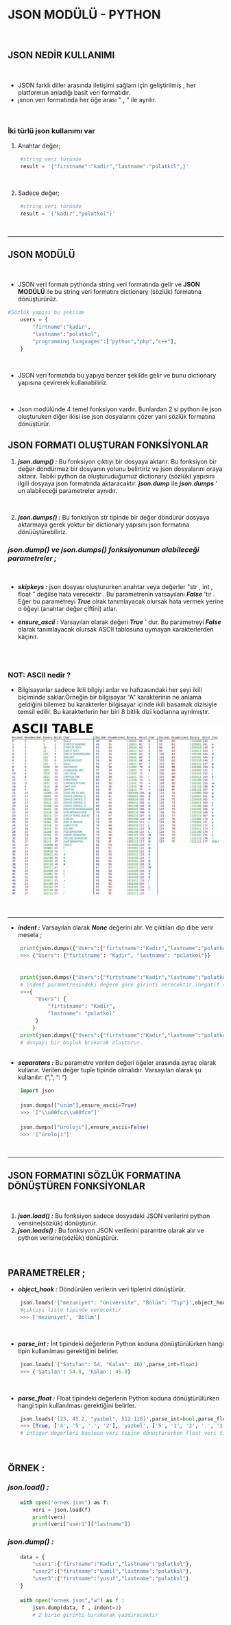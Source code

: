 # JSON MODÜLÜ - PYTHON

<br>

## JSON NEDİR KULLANIMI
<br>

- JSON farklı diller arasında iletişimi sağlam için geliştirilmiş , her platformun anladığı basit veri formatıdır.  
- jsnon veri formatında her öğe arası " **,** " ile ayrılır. 

<br>

### İki türlü json kullanımı var

1. Anahtar değer;
        
```py
    #string veri türünde 
    result = '{"firstname":"kadir","lastname":"polatkol",}'
``` 

<br>

2. Sadece değer;
```py
    #string veri türünde 
    result = '{"kadir","polatkol"}'
``` 
<br><hr>

## JSON MODÜLÜ
<br>

- JSON veri formatı pythonda string veri formatında gelir ve **JSON MODÜLÜ** ile bu string veri formatını dictionary (sözlük) formatına dönüştürürüz.

```python
#Sözlük yapısı bu şekilde
    users = {
        "firtname":"kadir",
        "lastname":"polatkol",
        "programming languages":["python","php","c++"],
    }
```
<br>

- JSON veri formatıda bu yapıya benzer şekilde gelir ve bunu dictionary yapısına çevirerek kullanabiliriz.

<br>

- Json modülünde 4 temel fonksiyon vardır. Bunlardan 2 si python ile json oluşturuken diğer ikisi ise json dosyalarını çözer yani sözlük formatına dönüştürür.
  
## JSON FORMATI OLUŞTURAN FONKSİYONLAR

1. ***json.dump() :*** Bu fonksiyon çıktıyı bir dosyaya aktarır. Bu fonksiyon bir değer döndürmez bir dosyanın yolunu belirtiriz ve json dosyalarını oraya aktarır. Tabiki python da oluşturuduğumuz dictionary (sözlük) yapısını ilgili dosyaya json formatında aktaracaktır.  ***json.dump*** ile ***json.dumps*** ' un alabileceği parametreler aynıdır. 

<br>

2. ***json.dumps() :*** Bu  fonksiyon str tipinde bir değer döndürür dosyaya aktarmaya gerek yoktur bir dictionary yapısını json formatına dönüüştürebiliriz.


### ***json.dump()  ve json.dumps() fonksiyonunun alabileceği parametreler ;*** 

<br>

- ***skipkeys :*** json dosyası oluştururken anahtar veya değerler "str , int , float " değilse hata verecektir . Bu parametrenin varsayılanı ***False*** 'tır . Eğer bu parametreyi ***True*** olrak tanımlayacak olursak hata vermek yerine o öğeyi (anahtar değer çiftini) atlar.

- ***ensure_ascii :*** Varsayılan olarak değeri ***True*** ' dur. Bu parametreyi ***False*** olarak tanımlayacak olursak ASCII tablosuna uymayan karakterlerden kaçınır. 
<br>

<br>

### NOT: ASCII nedir ?

- Bilgisayarlar sadece ikili bilgiyi anlar ve hafızasındaki her şeyi  ikili biçiminde saklar.Örneğin bir bilgisayar “A” karakterinin ne anlama geldiğini bilemez bu karakterler bilgisayar içinde ikili basamak dizisiyle temsil edilir. Bu karakterlerin her biri 8 bitlik dizi kodlarına ayrılmıştır.

![ASCII tablo](img/ascii.jpg)

<br><hr>

- ***indent :*** Varsayılan olarak ***None*** değerini alır. Ve çıktıları dip dibe verir mesela ;

```py 
    print(json.dumps({"Users":{"firtstname":"Kadir","lastname":"polatkol"}}, indent=None))
    >>> {"Users": {"firtstname": "Kadir", "lastname": "polatkol"}}


    print(json.dumps({"Users":{"firtstname":"Kadir","lastname":"polatkol"}}, indent=2))
    # indent parametresindeki değere göre girinti verecektir.(negatif ve ondalılı değerler hariç)
    >>>{
         "Users": {
             "firtstname": "Kadir",
             "lastname": "polatkol"
         }
        }
    print(json.dumps({"Users":{"firtstname":"Kadir","lastname":"polatkol"}}, indent="/n"))
    # dosyayı bir boşluk brakarak oluşturur. 
    
```


- ***separators :*** Bu parametre verilen değeri öğeler arasında ayraç olarak kullanır. Verilen değer tuple tipinde olmalıdır. Varsayılan olarak şu kullanılır: (“,”, “: “) 


```py
    import json

    json.dumps(["üzüm"],ensure_ascii=True)
    >>> '["\\u00fcz\\u00fcm"]'

    json.dumps(["üroloji"],ensure_ascii=False)
    >>> '["üroloji"]'
```

<br><hr>


## JSON FORMATINI SÖZLÜK FORMATINA DÖNÜŞTÜREN FONKSİYONLAR

<br>


1. ***json.load() :*** Bu fonksiyon sadece dosyadaki JSON verilerini python verisine(sözlük) dönüştürür.
2. ***json.loads() :*** Bu fonksiyon JSON verilerini paramtre olarak alır ve  python verisine(sözlük) dönüştürür.

<br>

## PARAMETRELER ;


- ***object_hook :*** Döndürülen verilerin veri tiplerini dönüştürür.

```py
    json.loads('{"mezuniyet": "üniversite", "Bölüm": "Tıp"}',object_hook=list)
    #çıktıyı liste tipinde verecektir
    >>> ['mezuniyet', 'Bölüm']
```
<br>

- ***parse_int :***  İnt tipindeki değerlerin Python koduna dönüştürülürken hangi tipin kullanılması gerektiğini belirler.


```py
    json.loads('{"Satılan": 54, "Kalan": 46}',parse_int=float)
    >>> {'Satılan': 54.0, 'Kalan': 46.0}
```
<br>

- ***parse_float :***  Float tipindeki değerlerin Python koduna dönüştürülürken hangi tipin kullanılması gerektiğini belirler.

```py
    json.loads('[23, 45.2, "yazbel", 512.128]',parse_int=bool,parse_float=list)
    >>> [True, ['4', '5', '.', '2'], 'yazbel', ['5', '1', '2', '.', '1', '2', '8']]
    # intiger degerleri boolean veri tipine dönüştürürken float veri tipindeki değerleri ise listeye aldı.
```
<br>




## ÖRNEK :

### ***json.load() :*** 

```py
    with open("ornek.json") as f:
        veri = json.load(f)
        print(veri)
        print(veri["user1"]["lastname"])
```


### ***json.dump() :***

```py
    data = {
        "user1":{"firstname":"Kadir","lastname":"polatkol"},
        "user2":{"firstname":"kamil","lastname":"polatkol"},
        "user3":{"firstname":"yusuf","lastname":"polatkol"}
    }   

    with open("ornek.json","w") as f :
        json.dump(data, f , indent=2)
        # 2 birim girinti bırakarak yazdıracaktır
```
